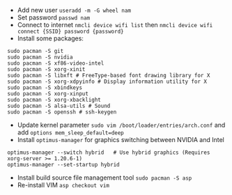 * Add new user `useradd -m -G wheel nam`
* Set password `passwd nam`
* Connect to internet `nmcli device wifi list` then `nmcli device wifi connect {SSID} password {password}`
* Install some packages:
```
sudo pacman -S git
sudo pacman -S nvidia
sudo pacman -S xf86-video-intel
sudo pacman -S xorg-xinit
sudo pacman -S libxft # FreeType-based font drawing library for X
sudo pacman -S xorg-xdpyinfo # Display information utility for X
sudo pacman -S xbindkeys
sudo pacman -S xorg-xinput
sudo pacman -S xorg-xbacklight
sudo pacman -S alsa-utils # Sound
sudo pacman -S openssh # ssh-keygen
```
* Update kernel parameter `sudo vim /boot/loader/entries/arch.conf` and add `options mem_sleep_default=deep`
* Install `optimus-manager` for graphics switching between NVIDIA and Intel
```
optimus-manager --switch hybrid   # Use hybrid graphics (Requires xorg-server >= 1.20.6-1)
optimus-manager --set-startup hybrid
```
* Install build source file management tool `sudo pacman -S asp`
* Re-install VIM `asp checkout vim` 
